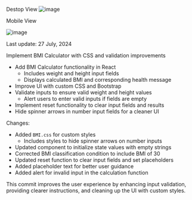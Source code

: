Destop View
![image](https://github.com/user-attachments/assets/0e9415f9-cfd0-4376-b9e4-cef653e123b5)

Mobile View 

![image](https://github.com/user-attachments/assets/e08ee8a2-fb36-4637-93ca-af8caf1f311e)

Last update: 27 July, 2024

Implement BMI Calculator with CSS and validation improvements

- Add BMI Calculator functionality in React
  - Includes weight and height input fields
  - Displays calculated BMI and corresponding health message
- Improve UI with custom CSS and Bootstrap
- Validate inputs to ensure valid weight and height values
  - Alert users to enter valid inputs if fields are empty
- Implement reset functionality to clear input fields and results
- Hide spinner arrows in number input fields for a cleaner UI

Changes:
- Added `BMI.css` for custom styles
  - Includes styles to hide spinner arrows on number inputs
- Updated component to initialize state values with empty strings
- Corrected BMI classification condition to include BMI of 30
- Updated reset function to clear input fields and set placeholders
- Added placeholder text for better user guidance
- Added alert for invalid input in the calculation function

This commit improves the user experience by enhancing input validation, providing clearer instructions, and cleaning up the UI with custom styles.
